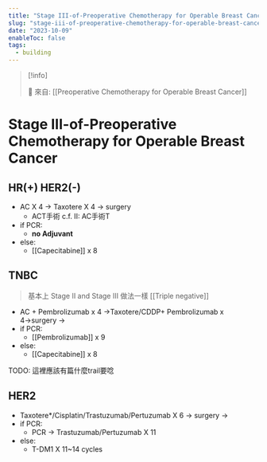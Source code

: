 ```yaml
---
title: "Stage III-of-Preoperative Chemotherapy for Operable Breast Cancer"
slug: "stage-iii-of-preoperative-chemotherapy-for-operable-breast-cancer"
date: "2023-10-09"
enableToc: false
tags:
  - building
---
```


> [!info]
>
> 🌱 來自: [[Preoperative Chemotherapy for Operable Breast Cancer]]

# Stage III-of-Preoperative Chemotherapy for Operable Breast Cancer

## HR(+) HER2(-)

- AC X 4 →  Taxotere X 4 → surgery
  - ACT手術 c.f. II: AC手術T
- if PCR:
  - **no Adjuvant**
- else:
  - [[Capecitabine]] x 8

## TNBC

> 基本上 Stage II and Stage III 做法一樣
> [[Triple negative]]

- AC + Pembrolizumab x 4 →Taxotere/CDDP+ Pembrolizumab x 4→surgery →
- if PCR:
  - [[Pembrolizumab]] x 9
- else:
  - [[Capecitabine]] x 8

TODO: 這裡應該有篇什麼trail要唸

## HER2

- Taxotere*/Cisplatin/Trastuzumab/Pertuzumab X 6 → surgery →
- if PCR:
  - PCR → Trastuzumab/Pertuzumab X 11
- else:
  - T-DM1 X 11~14 cycles
